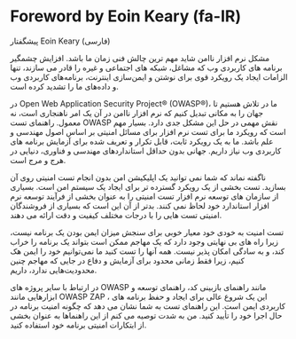 # Foreword by Eoin Keary (fa-IR)

پیشگفتار Eoin Keary (فارسی)

مشکل نرم افزار ناامن شاید مهم ترین چالش فنی زمان ما باشد. افزایش چشمگیر برنامه های کاربردی وب که مشاغل، شبکه های اجتماعی و غیره را قادر می سازند، تنها الزامات ایجاد یک رویکرد قوی برای نوشتن و ایمن‌سازی اینترنت، برنامه‌های کاربردی وب و داده‌های ما را تشدید کرده است.

در Open Web Application Security Project® (OWASP®)، ما در تلاش هستیم تا جهان را به مکانی تبدیل کنیم که نرم افزار ناامن در آن یک امر ناهنجاری است، نه معمول. راهنمای تست OWASP نقش مهمی در حل این مشکل جدی دارد. بسیار مهم است که رویکرد ما برای تست نرم افزار برای مسائل امنیتی بر اساس اصول مهندسی و علم باشد. ما به یک رویکرد ثابت، قابل تکرار و تعریف شده برای آزمایش برنامه های کاربردی وب نیاز داریم. جهانی بدون حداقل استانداردهای مهندسی و فناوری، دنیایی در هرج و مرج است.

ناگفته نماند که شما نمی توانید یک اپلیکیشن امن بدون انجام تست امنیتی روی آن بسازید. تست بخشی از یک رویکرد گسترده تر برای ایجاد یک سیستم امن است. بسیاری از سازمان های توسعه نرم افزار تست امنیتی را به عنوان بخشی از فرآیند توسعه نرم افزار استاندارد خود لحاظ نمی کنند. بدتر از آن این است که بسیاری از فروشندگان امنیتی تست هایی را با درجات مختلف کیفیت و دقت ارائه می دهند.

تست امنیت به خودی خود معیار خوبی برای سنجش میزان ایمن بودن یک برنامه نیست، زیرا راه های بی نهایتی وجود دارد که یک مهاجم ممکن است بتواند یک برنامه را خراب کند، و به سادگی امکان پذیر نیست. همه آنها را تست کنید ما نمی‌توانیم خود را ایمن هک کنیم، زیرا فقط زمانی محدود برای آزمایش و دفاع در جایی که مهاجم چنین محدودیت‌هایی ندارد، داریم.

در ارتباط با سایر پروژه های OWASP مانند راهنمای بازبینی کد، راهنمای توسعه و ابزارهایی مانند OWASP ZAP ، این یک شروع عالی برای ایجاد و حفظ برنامه های کاربردی ایمن است. این راهنمای تست به شما نشان می دهد که چگونه امنیت برنامه در حال اجرا خود را تأیید کنید. من به شدت توصیه می کنم از این راهنماها به عنوان بخشی از ابتکارات امنیتی برنامه خود استفاده کنید.
